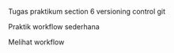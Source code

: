 Tugas praktikum section 6 versioning control git <br>

Praktik workflow sederhana <br>

Melihat workflow